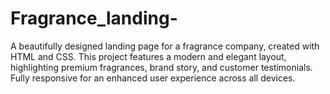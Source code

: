 # Fragrance_landing-
A beautifully designed landing page for a fragrance company, created with HTML and CSS. This project features a modern and elegant layout, highlighting premium fragrances, brand story, and customer testimonials. Fully responsive for an enhanced user experience across all devices.
